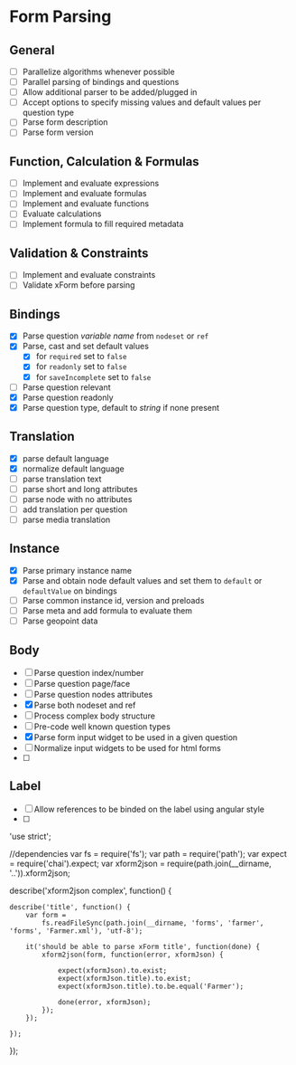 # Form Parsing

## General
- [ ] Parallelize algorithms whenever possible
- [ ] Parallel parsing of bindings and questions
- [ ] Allow additional parser to be added/plugged in
- [ ] Accept options to specify missing values and default values per question type
- [ ] Parse form description
- [ ] Parse form version

## Function, Calculation & Formulas
- [ ] Implement and evaluate expressions
- [ ] Implement and evaluate formulas
- [ ] Implement and evaluate functions
- [ ] Evaluate calculations
- [ ] Implement formula to fill required metadata

## Validation & Constraints
- [ ] Implement and evaluate constraints
- [ ] Validate xForm before parsing

## Bindings
- [x] Parse question *variable name* from `nodeset` or `ref`
- [x] Parse, cast and set default values
    + [x] for `required` set to `false`
    + [x] for `readonly` set to `false`
    + [x] for `saveIncomplete` set to `false`
- [ ] Parse question relevant
- [x] Parse question readonly
- [x] Parse question type, default to *string* if none present

## Translation
- [x] parse default language
- [x] normalize default language
- [ ] parse translation text
- [ ] parse short and long attributes
- [ ] parse node with no attributes
- [ ] add translation per question
- [ ] parse media translation

## Instance
- [x] Parse primary instance name
- [x] Parse and obtain node default values and set them to `default` or `defaultValue` on bindings
- [ ] Parse common instance id, version and preloads
- [ ] Parse meta and add formula to evaluate them
- [ ] Parse geopoint data

## Body
- [ ] Parse question index/number
- [ ] Parse question page/face
- [ ] Parse question nodes attributes
- [x] Parse both nodeset and ref
- [ ] Process complex body structure
- [ ] Pre-code well known question types
- [x] Parse form input widget to be used in a given question
- [ ] Normalize input widgets to be used for html forms
- [ ] 

## Label
- [ ] Allow references to be binded on the label using angular style
- [ ] 

'use strict';

//dependencies
var fs = require('fs');
var path = require('path');
var expect = require('chai').expect;
var xform2json = require(path.join(__dirname, '..')).xform2json;

describe('xform2json complex', function() {

    describe('title', function() {
        var form =
            fs.readFileSync(path.join(__dirname, 'forms', 'farmer', 'forms', 'Farmer.xml'), 'utf-8');

        it('should be able to parse xForm title', function(done) {
            xform2json(form, function(error, xformJson) {

                expect(xformJson).to.exist;
                expect(xformJson.title).to.exist;
                expect(xformJson.title).to.be.equal('Farmer');

                done(error, xformJson);
            });
        });

    });

});
